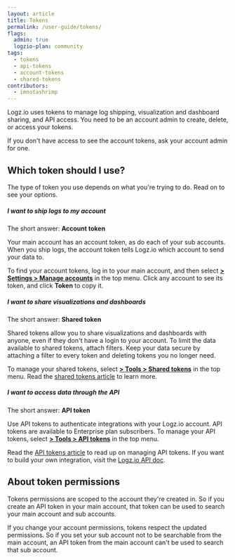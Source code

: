 ```yaml
---
layout: article
title: Tokens
permalink: /user-guide/tokens/
flags:
  admin: true
  logzio-plan: community
tags:
  - tokens
  - api-tokens
  - account-tokens
  - shared-tokens
contributors:
  - imnotashrimp
---
```


Logz.io uses tokens to manage log shipping, visualization and dashboard sharing, and API access. You need to be an account admin to create, delete, or access your tokens.

If you don't have access to see the account tokens, ask your account admin for one.

## Which token should I use?

The type of token you use depends on what you're trying to do. Read on to see your options.

##### I want to ship logs to my account

The short answer: **Account token**

Your main account has an account token, as do each of your sub accounts. When you ship logs, the account token tells Logz.io which account to send your data to.

To find your account tokens, log in to your main account, and then select [**<i class="li li-gear"></i> > Settings > Manage accounts**](https://app.logz.io/#/dashboard/settings/manage-accounts) in the top menu. Click any account to see its token, and click **Token** to copy it.

##### I want to share visualizations and dashboards

The short answer: **Shared token**

Shared tokens allow you to share visualizations and dashboards with anyone, even if they don't have a login to your account. To limit the data available to shared tokens, attach filters. Keep your data secure by attaching a filter to every token and deleting tokens you no longer need.

To manage your shared tokens, select [**<i class="li li-gear"></i> > Tools > Shared tokens**](https://app.logz.io/#/dashboard/settings/shared-tokens) in the top menu. Read the [shared tokens article]({{site.baseurl}}/user-guide/tokens/shared-tokens.html) to learn more.

##### I want to access data through the API

The short answer: **API token**

Use API tokens to authenticate integrations with your Logz.io account. API tokens are available to Enterprise plan subscribers. To manage your API tokens, select [**<i class="li li-gear"></i> > Tools > API tokens**](https://app.logz.io/#/dashboard/settings/api-tokens) in the top menu.

Read the [API tokens article]({{site.baseurl}}/user-guide/tokens/api-tokens.html) to read up on managing API tokens. If you want to build your own integration, visit the [Logz.io API doc]({{site.baseurl}}/api/).


## About token permissions

Tokens permissions are scoped to the account they're created in. So if you create an API token in your main account, that token can be used to search your main account and sub accounts.

If you change your account permissions, tokens respect the updated permissions. So if you set your sub account not to be searchable from the main account, an API token from the main account can't be used to search that sub account.